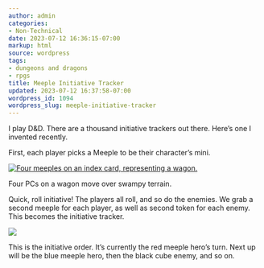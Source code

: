 ```yaml
---
author: admin
categories:
- Non-Technical
date: 2023-07-12 16:36:15-07:00
markup: html
source: wordpress
tags:
- dungeons and dragons
- rpgs
title: Meeple Initiative Tracker
updated: 2023-07-12 16:37:58-07:00
wordpress_id: 1094
wordpress_slug: meeple-initiative-tracker
---
```

I play D&D. There are a thousand initiative trackers out there. Here’s one I invented recently.

First, each player picks a Meeple to be their character’s mini.

[![Four meeples on an index card, representing a wagon.](https://blog.za3k.com/wp-content/uploads/2023/07/board-crop-1024x387.jpg)][1]

Four PCs on a wagon move over swampy terrain.

Quick, roll initiative! The players all roll, and so do the enemies. We grab a second meeple for each player, as well as second token for each enemy. This becomes the initiative tracker.

[![](https://blog.za3k.com/wp-content/uploads/2023/07/initiative-crop-1-1024x341.jpg)][2]

This is the initiative order. It’s currently the red meeple hero’s turn. Next up will be the blue meeple hero, then the black cube enemy, and so on.

[1]: https://blog.za3k.com/wp-content/uploads/2023/07/board-crop.jpg
[2]: https://blog.za3k.com/wp-content/uploads/2023/07/initiative-crop-1.jpg
